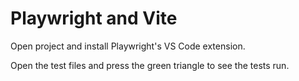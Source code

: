 # Playwright and Vite

Open project and install Playwright's VS Code extension.

Open the test files and press the green triangle to see the tests run.
